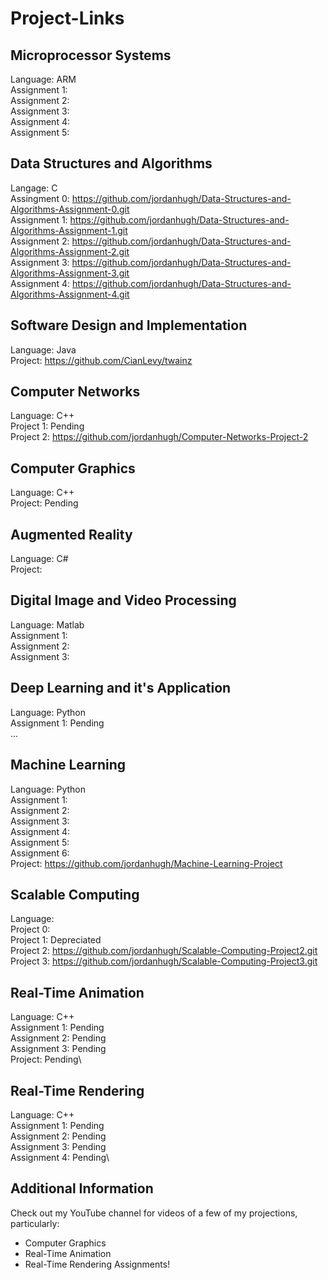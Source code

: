 # Project-Links

## Microprocessor Systems
Language: ARM\
Assignment 1:\
Assignment 2:\
Assignment 3:\
Assignment 4:\
Assignment 5:

## Data Structures and Algorithms
Langage: C\
Assingment 0: https://github.com/jordanhugh/Data-Structures-and-Algorithms-Assignment-0.git \
Assignment 1: https://github.com/jordanhugh/Data-Structures-and-Algorithms-Assignment-1.git \
Assignment 2: https://github.com/jordanhugh/Data-Structures-and-Algorithms-Assignment-2.git \
Assignment 3: https://github.com/jordanhugh/Data-Structures-and-Algorithms-Assignment-3.git \
Assignment 4: https://github.com/jordanhugh/Data-Structures-and-Algorithms-Assignment-4.git

## Software Design and Implementation
Language: Java\
Project: https://github.com/CianLevy/twainz

## Computer Networks
Language: C++\
Project 1: Pending\
Project 2: https://github.com/jordanhugh/Computer-Networks-Project-2

## Computer Graphics
Language: C++\
Project: Pending

## Augmented Reality
Language: C#\
Project: 

## Digital Image and Video Processing
Language: Matlab\
Assignment 1:\
Assignment 2:\
Assignment 3:

## Deep Learning and it's Application
Language: Python\
Assignment 1: Pending\
...

## Machine Learning
Language: Python\
Assignment 1:\
Assignment 2:\
Assignment 3:\
Assignment 4:\
Assignment 5:\
Assignment 6:\
Project: https://github.com/jordanhugh/Machine-Learning-Project

## Scalable Computing
Language:\
Project 0:\
Project 1: Depreciated\
Project 2: https://github.com/jordanhugh/Scalable-Computing-Project2.git \
Project 3: https://github.com/jordanhugh/Scalable-Computing-Project3.git

## Real-Time Animation
Language: C++\
Assignment 1: Pending\
Assignment 2: Pending\
Assignment 3: Pending\
Project: Pending\

## Real-Time Rendering
Language: C++\
Assignment 1: Pending\
Assignment 2: Pending\
Assignment 3: Pending\
Assignment 4: Pending\

## Additional Information
Check out my YouTube channel for videos of a few of my projections, particularly:
- Computer Graphics
- Real-Time Animation
- Real-Time Rendering Assignments!
